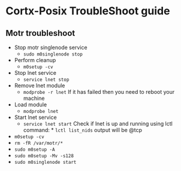 # Cortx-Posix TroubleShoot guide

## Motr troubleshoot

  * Stop motr singlenode service
    * `sudo m0singlenode stop`
  * Perform cleanup 
    * `m0setup -cv`
  * Stop lnet service
    * `service lnet stop`
  * Remove lnet module
    * `modprobe -r lnet`
		If it has failed then you need to reboot your machine
  * Load module
    * `modprobe lnet`
  * Start lnet service 
    * `service lnet start`
		Check if lnet is up and running using lctl command:
			* `lctl list_nids`
			output will be <ip-of-your-eth0>@tcp
  * `m0setup -cv`
  * `rm -fR /var/motr/*`
  * `sudo m0setup -A` 
  * `sudo m0setup -Mv -s128`
  * `sudo m0singlenode start`
